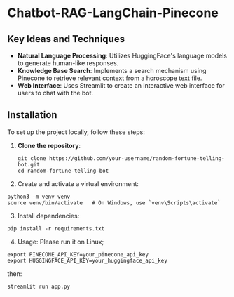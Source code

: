 ﻿# Chatbot-RAG-LangChain-Pinecone

## Key Ideas and Techniques

- **Natural Language Processing**: Utilizes HuggingFace's language models to generate human-like responses.
- **Knowledge Base Search**: Implements a search mechanism using Pinecone to retrieve relevant context from a horoscope text file.
- **Web Interface**: Uses Streamlit to create an interactive web interface for users to chat with the bot.

## Installation

To set up the project locally, follow these steps:

1. **Clone the repository**:
   ```
   git clone https://github.com/your-username/random-fortune-telling-bot.git
   cd random-fortune-telling-bot
   ```

2. Create and activate a virtual environment:
  ```
  python3 -m venv venv
  source venv/bin/activate   # On Windows, use `venv\Scripts\activate`
  ```

3. Install dependencies:
  ```
  pip install -r requirements.txt
  ```

4. Usage: Please run it on Linux;
  ```
  export PINECONE_API_KEY=your_pinecone_api_key
  export HUGGINGFACE_API_KEY=your_huggingface_api_key
  ```
then:
  ```
  streamlit run app.py
  ```
